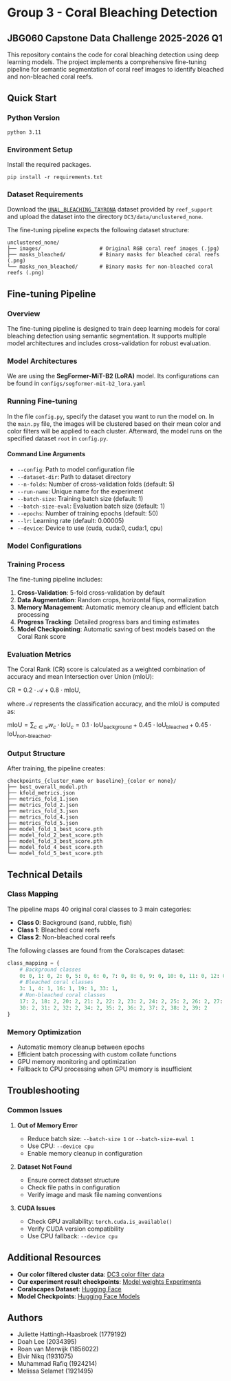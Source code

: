 # Group 3 - Coral Bleaching Detection
## JBG060 Capstone Data Challenge 2025-2026 Q1

This repository contains the code for coral bleaching detection using deep learning models. The project implements a comprehensive fine-tuning pipeline for semantic segmentation of coral reef images to identify bleached and non-bleached coral reefs.

## Quick Start
### Python Version
```aiignore
python 3.11
```

### Environment Setup

Install the required packages.
```
pip install -r requirements.txt
```

### Dataset Requirements
Download the [`UNAL_BLEACHING_TAYRONA`](https://drive.google.com/drive/folders/1mOuhlo0y-b65eo8QzlyUYLQMpwmvJYXF?usp=sharing) 
dataset provided by `reef_support` and upload the dataset into the directory `DC3/data/unclustered_none`.

The fine-tuning pipeline expects the following dataset structure:
```
unclustered_none/
├── images/                   # Original RGB coral reef images (.jpg)
├── masks_bleached/           # Binary masks for bleached coral reefs (.png)
└── masks_non_bleached/       # Binary masks for non-bleached coral reefs (.png)
```

## Fine-tuning Pipeline

### Overview
The fine-tuning pipeline is designed to train deep learning models for coral bleaching detection using semantic segmentation. It supports multiple model architectures and includes cross-validation for robust evaluation.

### Model Architectures
We are using the **SegFormer-MiT-B2 (LoRA)** model. Its configurations can be
found in `configs/segformer-mit-b2_lora.yaml`

### Running Fine-tuning
In the file `config.py`, specify the dataset you want to run the model on.
In the `main.py` file, the images will be clustered based on their mean color and color filters will 
be applied to each cluster. Afterward, the model runs on the specified dataset `root` in `config.py`.


#### Command Line Arguments
- `--config`: Path to model configuration file
- `--dataset-dir`: Path to dataset directory
- `--n-folds`: Number of cross-validation folds (default: 5)
- `--run-name`: Unique name for the experiment
- `--batch-size`: Training batch size (default: 1)
- `--batch-size-eval`: Evaluation batch size (default: 1)
- `--epochs`: Number of training epochs (default: 50)
- `--lr`: Learning rate (default: 0.00005)
- `--device`: Device to use (cuda, cuda:0, cuda:1, cpu)

### Model Configurations

[//]: # (#### DPT-DINOv2-Giant with LoRA)

[//]: # (```yaml)

[//]: # (# configs/dpt-dinov2-giant_lora.yaml)

[//]: # (model:)

[//]: # (  name: "dpt-dinov2-giant")

[//]: # (  )
[//]: # (lora:)

[//]: # (  r: 128)

[//]: # (  lora_alpha: 32)

[//]: # (  modules_to_save: ["head"])

[//]: # ()
[//]: # (training:)

[//]: # (  epochs: 1000)

[//]: # (  optimizer:)

[//]: # (    type: torch.optim.AdamW)

[//]: # (    lr: 0.0005)

[//]: # (    weight_decay: 0.01)

[//]: # (```)

[//]: # (#### SegFormer-MiT-B2 with LoRA)

[//]: # (```yaml)

[//]: # (# configs/segformer-mit-b2_lora.yaml)

[//]: # (model:)

[//]: # (  name: "segformer-mit-b2")

[//]: # (  )
[//]: # (lora:)

[//]: # (  r: 64)

[//]: # (  lora_alpha: 16)

[//]: # (  modules_to_save: ["decode_head"])

[//]: # (```)

### Training Process

The fine-tuning pipeline includes:

1. **Cross-Validation**: 5-fold cross-validation by default
2. **Data Augmentation**: Random crops, horizontal flips, normalization
3. **Memory Management**: Automatic memory cleanup and efficient batch processing
4. **Progress Tracking**: Detailed progress bars and timing estimates
5. **Model Checkpointing**: Automatic saving of best models based on the Coral Rank score

### Evaluation Metrics
The Coral Rank (CR) score is calculated as a weighted combination of accuracy and mean Intersection over Union (mIoU):

$`\text{CR} = 0.2 \cdot \mathcal{A} + 0.8 \cdot \text{mIoU}`$,

where $\mathcal{A}$ represents the classification accuracy, and the mIoU is computed as:

$`\text{mIoU} = \sum_{c \in \mathcal{C}} w_c \cdot \text{IoU}_c = 0.1 \cdot \text{IoU}_{\text{background}} + 0.45 \cdot \text{IoU}_{\text{bleached}} + 0.45 \cdot \text{IoU}_{\text{non-bleached}}`$.


[//]: # (The pipeline evaluates models using:)

[//]: # (- **Mean Intersection over Union &#40;IoU&#41;**)

[//]: # (- **Pixel Accuracy**)

[//]: # (- **Per-class IoU**)

[//]: # (- **Coral Rank**)

[//]: # (- $`\text{mIoU} = \sum_{c \in \mathcal{C}} w_c \cdot \text{IoU}_c = 0.1 \cdot \text{IoU}_{\text{background}} + 0.45 \cdot \text{IoU}_{\text{bleached}} + 0.45 \cdot \text{IoU}_{\text{non-bleached}}`$)

### Output Structure

After training, the pipeline creates:
```
checkpoints_{cluster_name or baseline}_{color or none}/
├── best_overall_model.pth
├── kfold_metrics.json
├── metrics_fold_1.json
├── metrics_fold_2.json
├── metrics_fold_3.json
├── metrics_fold_4.json
├── metrics_fold_5.json
├── model_fold_1_best_score.pth
├── model_fold_2_best_score.pth
├── model_fold_3_best_score.pth
├── model_fold_4_best_score.pth
└── model_fold_5_best_score.pth
```

[//]: # (After training, the pipeline creates:)

[//]: # (```)

[//]: # (checkpoints_{cluster_name or basline}_{color or none}/)

[//]: # (├── fold1/)

[//]: # (│   ├── coral_bleaching_experiment_fold1_final.pth)

[//]: # (│   └── benchmark_results.json)

[//]: # (├── fold2/)

[//]: # (│   └── ...)

[//]: # (└── ...)

[//]: # (```)

[//]: # (## 📊 Data Visualization)

[//]: # ()
[//]: # (### Coral Reef Dataset Loader)

[//]: # (The project includes a PyTorch DataLoader for coral reef images with segmentation masks:)

[//]: # ()
[//]: # (```python)

[//]: # (# Example usage from dataloader_example_masks.ipynb)

[//]: # (from ReefSegDataset import ReefSegDataset)

[//]: # (from torch.utils.data import DataLoader)

[//]: # ()
[//]: # (# Create dataset)

[//]: # (dataset = ReefSegDataset&#40;)

[//]: # (    images_dir="data/images",)

[//]: # (    masks_stitched_dir="data/masks_stitched",)

[//]: # (    resize=&#40;512, 512&#41;)

[//]: # (&#41;)

[//]: # ()
[//]: # (# Create data loader)

[//]: # (dataloader = DataLoader&#40;dataset, batch_size=4, shuffle=True&#41;)

[//]: # (```)

[//]: # ()
[//]: # (### Color Correction)

[//]: # (The project includes color correction utilities for underwater images:)

[//]: # (- **Gray-World Algorithm**: `Color Correction/Gray-World.py`)

[//]: # (- **Histogram Matching**: `Color Correction/Histogram Matching.py`)

## Technical Details

[//]: # (### Model Architecture)

[//]: # (The fine-tuning pipeline uses state-of-the-art vision transformers and CNNs:)

[//]: # (- **DPT &#40;Dense Prediction Transformer&#41;**: For dense prediction tasks)

[//]: # (- **DINOv2**: Self-supervised vision transformer backbone)

[//]: # (- **LoRA &#40;Low-Rank Adaptation&#41;**: Efficient fine-tuning technique)

[//]: # (- **SegFormer**: Efficient transformer for semantic segmentation)

### Class Mapping
The pipeline maps 40 original coral classes to 3 main categories:
- **Class 0**: Background (sand, rubble, fish)
- **Class 1**: Bleached coral reefs
- **Class 2**: Non-bleached coral reefs

The following classes are found from the Coralscapes dataset:
```python
class_mapping = {
    # Background classes
    0: 0, 1: 0, 2: 0, 5: 0, 6: 0, 7: 0, 8: 0, 9: 0, 10: 0, 11: 0, 12: 0, 13: 0, 14: 0, 15: 0,
    # Bleached coral classes
    3: 1, 4: 1, 16: 1, 19: 1, 33: 1,
    # Non-bleached coral classes
    17: 2, 18: 2, 20: 2, 21: 2, 22: 2, 23: 2, 24: 2, 25: 2, 26: 2, 27: 2, 28: 2, 29: 2,
    30: 2, 31: 2, 32: 2, 34: 2, 35: 2, 36: 2, 37: 2, 38: 2, 39: 2
}
```

### Memory Optimization
- Automatic memory cleanup between epochs
- Efficient batch processing with custom collate functions
- GPU memory monitoring and optimization
- Fallback to CPU processing when GPU memory is insufficient

[//]: # (## 📈 Performance)

[//]: # ()
[//]: # (The fine-tuning pipeline achieves competitive results on coral bleaching detection:)

[//]: # (- **Mean IoU**: ~68% on validation set)

[//]: # (- **Pixel Accuracy**: ~90% on background classes)

[//]: # (- **Bleached Coral Detection**: ~53% IoU for bleached coral regions)

## Troubleshooting

### Common Issues

1. **Out of Memory Error**
   - Reduce batch size: `--batch-size 1` or `--batch-size-eval 1`
   - Use CPU: `--device cpu`
   - Enable memory cleanup in configuration

2. **Dataset Not Found**
   - Ensure correct dataset structure
   - Check file paths in configuration
   - Verify image and mask file naming conventions

3. **CUDA Issues**
   - Check GPU availability: `torch.cuda.is_available()`
   - Verify CUDA version compatibility
   - Use CPU fallback: `--device cpu`

## Additional Resources

[//]: # (- **Group 03 dc3 original drive**: [Google drive link]&#40;https://drive.google.com/drive/folders/15pPCEVRFyHb3JQkFSnP8L6a0_nfm8ijp?usp=sharing&#41;)
- **Our color filtered cluster data**: [DC3 color filter data](https://drive.google.com/drive/folders/1yafN3OAzJ5BbFOOeogXgWdIEAqdzqh-T?usp=sharing)
- **Our experiment result checkpoints**: [Model weights Experiments](https://drive.google.com/drive/folders/1vh7podhA54w_I_SvLaeoT15at0R-qawB?usp=sharing)
- **Coralscapes Dataset**: [Hugging Face](https://huggingface.co/datasets/EPFL-ECEO/coralscapes)
- **Model Checkpoints**: [Hugging Face Models](https://huggingface.co/EPFL-ECEO)

## Authors
* Juliette Hattingh-Haasbroek (1779192)
* Doah Lee (2034395)
* Roan van Merwijk (1856022)
* Elvir Nikq (1931075)
* Muhammad Rafiq (1924214)
* Melissa Selamet (1921495)
